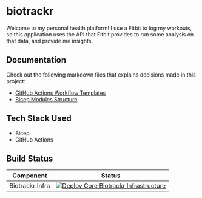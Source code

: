 # biotrackr

Welcome to my personal health platform! I use a Fitbit to log my workouts, so this application uses the API that Fitbit provides to run some analysis on that data, and provide me insights.

## Documentation

Check out the following markdown files that explains decisions made in this project:

- [GitHub Actions Workflow Templates](./docs/github-workflow-templates.md)
- [Bicep Modules Structure](./docs/bicep-modules-structure.md)

## Tech Stack Used

- Bicep
- GitHub Actions

## Build Status

| Component | Status |
| --------- | ------ |
| Biotrackr.Infra | [![Deploy Core Biotrackr Infrastructure](https://github.com/willvelida/biotrackr/actions/workflows/deploy-core-infra.yml/badge.svg)](https://github.com/willvelida/biotrackr/actions/workflows/deploy-core-infra.yml) |